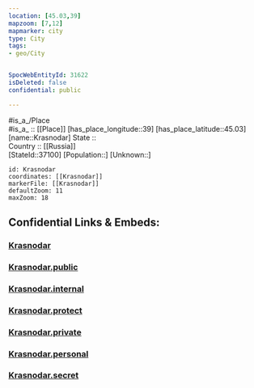 ```yaml
---
location: [45.03,39] 
mapzoom: [7,12] 
mapmarker: city 
type: City
tags:
- geo/City


SpocWebEntityId: 31622
isDeleted: false
confidential: public

---
```

#is_a_/Place  
#is_a_ :: [[Place]] 
[has_place_longitude::39] 
[has_place_latitude::45.03] 
[name::Krasnodar] 
State ::  
Country :: [[Russia]]  
[StateId::37100] 
[Population::] 
[Unknown::] 


```leaflet
id: Krasnodar
coordinates: [[Krasnodar]] 
markerFile: [[Krasnodar]] 
defaultZoom: 11 
maxZoom: 18
```


## Confidential Links & Embeds: 

### [Krasnodar](/_Standards/Earth/Continent/Europe/Europe~East/Russia/Russia~South/Krasnodar_Krai/City/Krasnodar.md) 

### [Krasnodar.public](/_public/Earth/Continent/Europe/Europe~East/Russia/Russia~South/Krasnodar_Krai/City/Krasnodar.public.md) 

### [Krasnodar.internal](/_internal/Earth/Continent/Europe/Europe~East/Russia/Russia~South/Krasnodar_Krai/City/Krasnodar.internal.md) 

### [Krasnodar.protect](/_protect/Earth/Continent/Europe/Europe~East/Russia/Russia~South/Krasnodar_Krai/City/Krasnodar.protect.md) 

### [Krasnodar.private](/_private/Earth/Continent/Europe/Europe~East/Russia/Russia~South/Krasnodar_Krai/City/Krasnodar.private.md) 

### [Krasnodar.personal](/_personal/Earth/Continent/Europe/Europe~East/Russia/Russia~South/Krasnodar_Krai/City/Krasnodar.personal.md) 

### [Krasnodar.secret](/_secret/Earth/Continent/Europe/Europe~East/Russia/Russia~South/Krasnodar_Krai/City/Krasnodar.secret.md)

